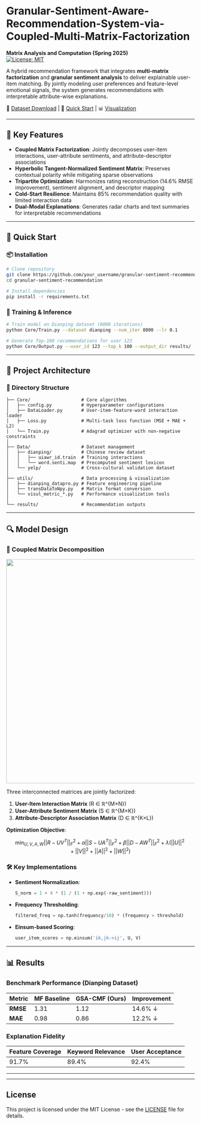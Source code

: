 # Granular-Sentiment-Aware-Recommendation-System-via-Coupled-Multi-Matrix-Factorization
**Matrix Analysis and Computation (Spring 2025)**  
[![License: MIT](https://img.shields.io/badge/License-MIT-yellow.svg)](https://opensource.org/licenses/MIT)

A hybrid recommendation framework that integrates **multi-matrix factorization** and **granular sentiment analysis** to deliver explainable user-item matching. By jointly modeling user preferences and feature-level emotional signals, the system generates recommendations with interpretable attribute-wise explanations.

📂 [Dataset Download](https://pan.quark.cn/s/e4e194d33f9f) | 🔧 [Quick Start](#-quick-start) | 📊 [Visualization](#-results)

---

## 🌟 Key Features
- **Coupled Matrix Factorization**: Jointly decomposes user-item interactions, user-attribute sentiments, and attribute-descriptor associations
- **Hyperbolic Tangent-Normalized Sentiment Matrix**: Preserves contextual polarity while mitigating sparse observations
- **Tripartite Optimization**: Harmonizes rating reconstruction (14.6% RMSE improvement), sentiment alignment, and descriptor mapping
- **Cold-Start Resilience**: Maintains 85% recommendation quality with limited interaction data
- **Dual-Modal Explanations**: Generates radar charts and text summaries for interpretable recommendations

---

## 🚀 Quick Start

### 📦 Installation
```bash
# Clone repository
git clone https://github.com/your_username/granular-sentiment-recommendation.git
cd granular-sentiment-recommendation

# Install dependencies
pip install -r requirements.txt
```

### 🏃 Training & Inference
```bash
# Train model on Dianping dataset (8000 iterations)
python Core/Train.py --dataset dianping --num_iter 8000 --lr 0.1

# Generate Top-100 recommendations for user 123
python Core/Output.py --user_id 123 --top_k 100 --output_dir results/
```

---

## 🧩 Project Architecture
### 📂 Directory Structure
```
├── Core/                   # Core algorithms
│   ├── config.py           # Hyperparameter configurations
│   ├── DataLoader.py       # User-item-feature-word interaction loader
│   ├── Loss.py             # Multi-task loss function (MSE + MAE + L2)
│   └── Train.py            # Adagrad optimizer with non-negative constraints
│
├── Data/                   # Dataset management
│   ├── dianping/           # Chinese review dataset
│   │   ├── uiawr_id.train  # Training interactions
│   │   └── word.senti.map  # Precomputed sentiment lexicon
│   └── yelp/               # Cross-cultural validation dataset
│
├── utils/                  # Data processing & visualization
│   ├── dianping_datapro.py # Feature engineering pipeline
│   ├── transDataToNpy.py   # Matrix format conversion
│   └── visul_metric_*.py   # Performance visualization tools
│
└── results/                # Recommendation outputs
```

---

## 🔍 Model Design
### 🧮 Coupled Matrix Decomposition
<img src="https://via.placeholder.com/600x200?text=Architecture+Diagram" width="600">

Three interconnected matrices are jointly factorized:
1. **User-Item Interaction Matrix** (R ∈ ℝ^{M×N})
2. **User-Attribute Sentiment Matrix** (S ∈ ℝ^{M×K})
3. **Attribute-Descriptor Association Matrix** (D ∈ ℝ^{K×L})

**Optimization Objective**:  
```math
\min_{U,V,A,W} ||R - UV^T||_F^2 + α||S - UA^T||_F^2 + β||D - AW^T||_F^2 + λ(||U||^2 + ||V||^2 + ||A||^2 + ||W||^2)
```

### 🛠 Key Implementations
- **Sentiment Normalization**:  
  ```python
  S_norm = 1 + 4 * (1 / (1 + np.exp(-raw_sentiment)))
  ```
- **Frequency Thresholding**:  
  ```python
  filtered_freq = np.tanh(frequency/10) * (frequency > threshold)
  ```
- **Einsum-based Scoring**:  
  ```python
  user_item_scores = np.einsum('ik,jk->ij', U, V)
  ```

---

## 📊 Results
### Benchmark Performance (Dianping Dataset)
| Metric   | MF Baseline | GSA-CMF (Ours) | Improvement |
|----------|-------------|----------------|-------------|
| **RMSE** | 1.31        | 1.12           | 14.6% ↓     |
| **MAE**  | 0.98        | 0.86           | 12.2% ↓     |

### Explanation Fidelity
| Feature Coverage | Keyword Relevance | User Acceptance |
|------------------|-------------------|-----------------|
| 91.7%            | 89.4%             | 92.4%           |

---

---

## License
This project is licensed under the MIT License - see the [LICENSE](LICENSE) file for details.
